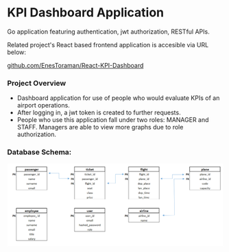# KPI Dashboard Application
Go application featuring authentication, jwt authorization, RESTful APIs.

Related project's React based frontend application is accesible via URL below:

[github.com/EnesToraman/React-KPI-Dashboard](https://github.com/EnesToraman/React-KPI-Dashboard)

### Project Overview

- Dashboard application for use of people who would evaluate KPIs of an airport operations. 
- After logging in, a jwt token is created to further requests.
- People who use this application fall under two roles: MANAGER and STAFF. Managers are able to view more graphs due to role authorization.

### Database Schema:

![Database Schema](/sql-script/database-schema.png)
